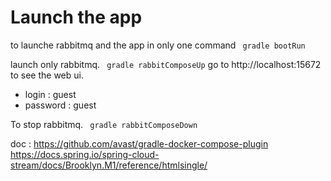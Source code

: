 # Launch the app

to launche rabbitmq and the app in only one command
``` gradle bootRun```

launch only rabbitmq.
``` gradle rabbitComposeUp```
go to http://localhost:15672 to see the web ui.
- login : guest
- password : guest

To stop rabbitmq.
``` gradle rabbitComposeDown```


doc :
https://github.com/avast/gradle-docker-compose-plugin
https://docs.spring.io/spring-cloud-stream/docs/Brooklyn.M1/reference/htmlsingle/
